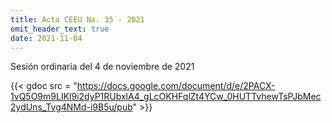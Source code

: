 ```yaml
---
title: Acta CEEU No. 35 - 2021
omit_header_text: true
date: 2021-11-04
---
```


Sesión ordinaria del 4 de noviembre de 2021

{{< gdoc src = "https://docs.google.com/document/d/e/2PACX-1vQ5O9m9LIKl9i2dyP1RUbxlA4_gLcOKHFqlZt4YCw_0HUTTvhewTsPJbMec2ydUns_Tvg4NMd-i9B5u/pub" >}}
